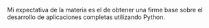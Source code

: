 Mi expectativa de la materia es el de obtener una firme base sobre el desarrollo de aplicaciones completas utilizando Python.